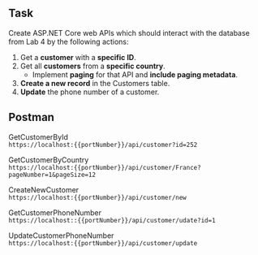 ## Task

Create ASP.NET Core web APIs which should interact with the database from Lab 4 by the following actions:

1. Get a **customer** with a **specific ID**.
2. Get all **customers** from a **specific country**. 
   - Implement **paging** for that API and **include paging metadata**.
3. **Create a new record** in the Customers table.
4. **Update** the phone number of a customer.

## Postman
GetCustomerById <br/>
```https://localhost:{{portNumber}}/api/customer?id=252```

GetCustomerByCountry <br/>
```https://localhost:{{portNumber}}/api/customer/France?pageNumber=1&pageSize=12```

CreateNewCustomer <br/>
```https://localhost:{{portNumber}}/api/customer/new```

GetCustomerPhoneNumber <br/>
```https://localhost::{{portNumber}}/api/customer/udate?id=1```

UpdateCustomerPhoneNumber <br/>
```https://localhost:{{portNumber}}/api/customer/update```

